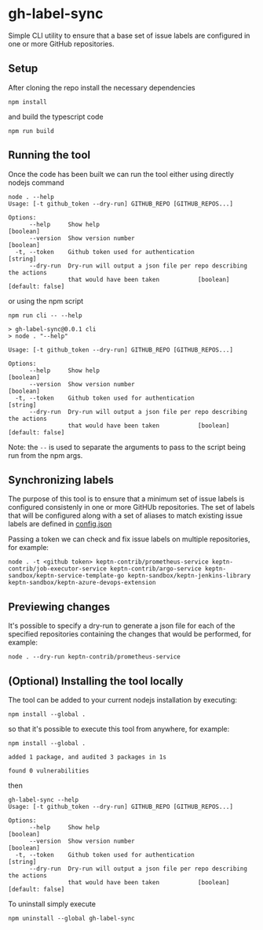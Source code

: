 # gh-label-sync

Simple CLI utility to ensure that a base set of issue labels are configured in one or more GitHub repositories.

## Setup

After cloning the repo install the necessary dependencies
```
npm install
```
and build the typescript code
```
npm run build
```

## Running the tool

Once the code has been built we can run the tool either using directly nodejs command
```
node . --help
Usage: [-t github_token --dry-run] GITHUB_REPO [GITHUB_REPOS...]

Options:
      --help     Show help                                             [boolean]
      --version  Show version number                                   [boolean]
  -t, --token    Github token used for authentication                   [string]
      --dry-run  Dry-run will output a json file per repo describing the actions
                 that would have been taken           [boolean] [default: false]
```
or using the npm script
```
npm run cli -- --help

> gh-label-sync@0.0.1 cli
> node . "--help"

Usage: [-t github_token --dry-run] GITHUB_REPO [GITHUB_REPOS...]

Options:
      --help     Show help                                             [boolean]
      --version  Show version number                                   [boolean]
  -t, --token    Github token used for authentication                   [string]
      --dry-run  Dry-run will output a json file per repo describing the actions
                 that would have been taken           [boolean] [default: false]
```
Note: the `--` is used to separate the arguments to pass to the script being run from the npm args.

## Synchronizing labels

The purpose of this tool is to ensure that a minimum set of issue labels is configured consistenly in
one or more GitHUb repositories. The set of labels that will be configured along with a set of aliases
to match existing issue labels are defined in [config.json](config.json)

Passing a token we can check and fix issue labels on multiple repositories, for example:
```
node . -t <github token> keptn-contrib/prometheus-service keptn-contrib/job-executor-service keptn-contrib/argo-service keptn-sandbox/keptn-service-template-go keptn-sandbox/keptn-jenkins-library keptn-sandbox/keptn-azure-devops-extension
```

## Previewing changes
It's possible to specify a dry-run to generate a json file for each of the specified repositories
containing the changes that would be performed, for example:
```
node . --dry-run keptn-contrib/prometheus-service
```

## (Optional) Installing the tool locally
The tool can be added to your current nodejs installation by executing:
```
npm install --global .
```
so that it's possible to execute this tool from  anywhere, for example:

```
npm install --global .

added 1 package, and audited 3 packages in 1s

found 0 vulnerabilities
```
then

```
gh-label-sync --help
Usage: [-t github_token --dry-run] GITHUB_REPO [GITHUB_REPOS...]

Options:
      --help     Show help                                             [boolean]
      --version  Show version number                                   [boolean]
  -t, --token    Github token used for authentication                   [string]
      --dry-run  Dry-run will output a json file per repo describing the actions
                 that would have been taken           [boolean] [default: false]

```

To uninstall simply execute
```
npm uninstall --global gh-label-sync
```
